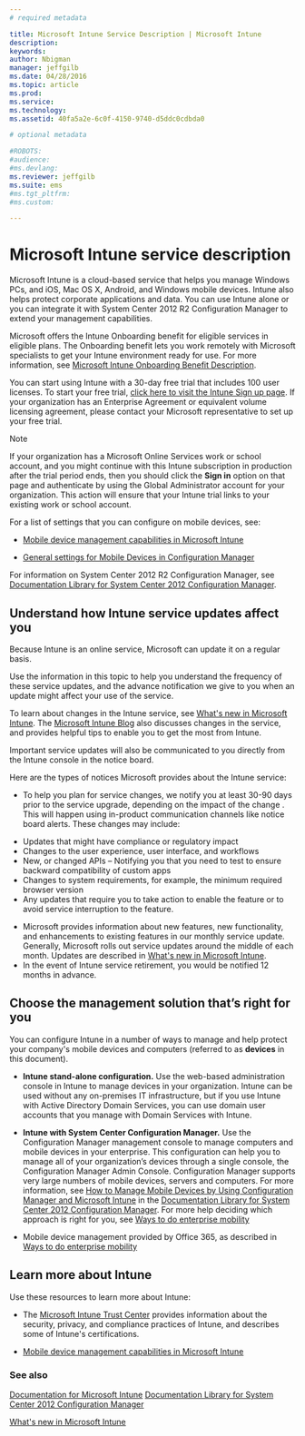 ```yaml
---
# required metadata

title: Microsoft Intune Service Description | Microsoft Intune
description:
keywords:
author: Nbigman
manager: jeffgilb
ms.date: 04/28/2016
ms.topic: article
ms.prod:
ms.service:
ms.technology:
ms.assetid: 40fa5a2e-6c0f-4150-9740-d5ddc0cdbda0

# optional metadata

#ROBOTS:
#audience:
#ms.devlang:
ms.reviewer: jeffgilb
ms.suite: ems
#ms.tgt_pltfrm:
#ms.custom:

---
```


# Microsoft Intune service description

Microsoft Intune is a cloud-based service that helps you manage Windows PCs, and iOS, Mac OS X, Android, and Windows mobile devices. Intune also helps protect corporate applications and data. You can use Intune alone or you can integrate it with System Center 2012 R2 Configuration Manager to extend your management capabilities.

Microsoft offers the Intune Onboarding benefit for eligible services in eligible plans. The Onboarding benefit lets you work remotely with Microsoft specialists to get your Intune environment ready for use. For more information, see [Microsoft Intune Onboarding Benefit Description](http://go.microsoft.com/fwlink/?LinkId=619281).

You can start using Intune with a 30-day free trial that includes 100 user licenses. To start your free trial, [click here to visit the Intune Sign up page](http://aka.ms/TryMSIntune). If your organization has an Enterprise Agreement or equivalent volume licensing agreement, please contact your Microsoft representative to set up your free trial.

> [!NOTE]
> If your organization has a Microsoft Online Services work or school account, and you might continue with this Intune subscription in production after the trial period ends, then you should click the **Sign in** option on that page and authenticate by using the Global Administrator account for your organization. This action will ensure that your Intune trial links to your existing work or school account.

For a list of settings that you can configure on mobile devices, see:

-   [Mobile device management capabilities in Microsoft Intune](./understand-explore/Mobile-device-management-capabilities-in-Microsoft-Intune.md)

-   [General settings for Mobile Devices in Configuration Manager](http://msdn.microsoft.com/en-us/library/cb4ee476-cb7d-444e-87af-7bd1c8e0b103)

For information on System Center 2012 R2 Configuration Manager, see [Documentation Library for System Center 2012 Configuration Manager](https://technet.microsoft.com/library/gg682041.aspx).

## Understand how Intune service updates affect you
Because Intune is an online service, Microsoft can update it on a regular basis.

Use the information in this topic to help you understand the frequency of these service updates, and the advance notification we give to you when an update might affect your use of the service.

To learn about changes in the  Intune service, see [What's new in Microsoft Intune](./deploy-use/What-s-new-in-Microsoft-Intune.md). The [Microsoft Intune Blog](http://blogs.technet.com/b/microsoftintune/) also discusses changes in the service, and provides helpful tips to enable you to get the most from  Intune.

Important service updates will also be communicated to you directly from the Intune console in the notice board.

Here are the types of notices Microsoft provides about the Intune service:
-   To help you plan for service changes, we notify you at least 30-90 days prior to the service upgrade, depending on the impact of the change . This will happen using in-product communication channels like notice board alerts. These changes may include:
* Updates that might have compliance or regulatory impact
* Changes to the user experience, user interface, and workflows
* New, or changed APIs – Notifying you that you need to test to ensure backward compatibility of custom apps
* Changes to system requirements, for example, the minimum required browser version
* Any updates that require you to take action to enable the feature or to avoid service interruption to the feature.
-   Microsoft provides information about new features, new functionality, and enhancements to existing features in our monthly service update. Generally, Microsoft rolls out service updates around the middle of each month. Updates are described in  [What's new in Microsoft Intune](./deploy-use/what-s-new-in-Microsoft-Intune.md).
-   In the event of Intune service retirement, you would be notified 12 months in advance.

## Choose the management solution that’s right for you
You can configure Intune in a number of ways to manage and help protect your company's mobile devices and computers (referred to as **devices** in this document).

-   **Intune stand-alone configuration.** Use the web-based administration console in Intune to manage devices in your organization. Intune can be used without any on-premises IT infrastructure, but if you use Intune with Active Directory Domain Services, you can use domain user accounts that you manage with Domain Services with Intune.

-   **Intune with System Center Configuration Manager.** Use the Configuration Manager management console to manage computers and mobile devices in your enterprise. This configuration can help you to manage all of your organization’s devices through a single console, the Configuration Manager Admin Console. Configuration Manager supports very large numbers of mobile devices, servers and computers. For more information, see [How to Manage Mobile Devices by Using Configuration Manager and Microsoft Intune](http://go.microsoft.com/fwlink/?LinkID=271118) in the [Documentation Library for System Center 2012 Configuration Manager](https://technet.microsoft.com/library/gg682041.aspx).  For more help deciding which approach is right for you, see [Ways to do enterprise mobility](../Topic/Ways-to-do-enterprise-mobility.md)

-   Mobile device management provided by Office 365, as described in [Ways to do enterprise mobility](./PlanDesign/Ways-to-do-enterprise-mobility.md)

## Learn more about Intune
Use these resources to learn more about Intune:

-   The [Microsoft Intune Trust Center](http://www.microsoft.com/en-us/server-cloud/products/intune-trust-center/) provides information about the security, privacy, and compliance practices of Intune, and describes some of Intune's certifications.

-   [Mobile device management capabilities in Microsoft Intune](./understand-explore/mobile-device-management-capabilities-in-Microsoft-Intune.md)

### See also
[Documentation for Microsoft Intune](../Topic/Documentation-for-Microsoft-Intune.md)
[Documentation Library for System Center 2012 Configuration Manager](https://technet.microsoft.com/library/gg682041.aspx)

[What's new in Microsoft Intune](./deploy-use/what-s-new-in-Microsoft-Intune.md)
